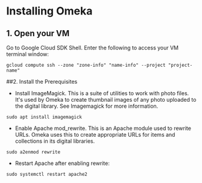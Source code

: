 # Installing Omeka

## 1. Open your VM

Go to Google Cloud SDK Shell. Enter the following to access your VM terminal window:
```
gcloud compute ssh --zone "zone-info" "name-info" --project "project-name"
```

##2. Install the Prerequisites

- Install ImageMagick. This is a suite of utilities to work with photo files. It's used by Omeka to create thumbnail images of any photo uploaded to the digital library. See Imagemagick for more information.

```
sudo apt install imagemagick
```

- Enable Apache mod_rewrite. This is an Apache module used to rewrite URLs. Omeka uses this to create appropriate URLs for items and collections in its digital libraries.

```
sudo a2enmod rewrite
```

- Restart Apache after enabling rewrite:

```
sudo systemctl restart apache2
```


